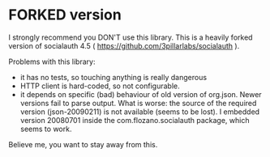 FORKED version
==============

I strongly recommend you DON'T use this library. This is a heavily forked version of socialauth 4.5 ( https://github.com/3pillarlabs/socialauth ).


Problems with this library:
 - it has no tests, so touching anything is really dangerous
 - HTTP client is hard-coded, so not configurable.
 - it depends on specific (bad) behaviour of old version of org.json. Newer versions fail to parse output. What is worse: the source of the required version (json-20090211) is not available (seems to be lost). I embedded version 20080701 inside the com.flozano.socialauth package, which seems to work.

Believe me, you want to stay away from this.
